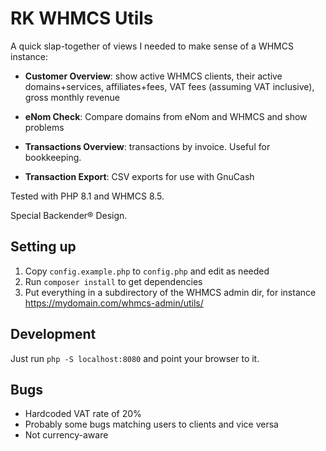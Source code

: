 # RK WHMCS Utils

A quick slap-together of views I needed to make sense of a WHMCS instance:

- **Customer Overview**: show active WHMCS clients, their active 
  domains+services, affiliates+fees, VAT fees (assuming VAT inclusive),
  gross monthly revenue

- **eNom Check**: Compare domains from eNom and WHMCS and show problems

- **Transactions Overview**: transactions by invoice. Useful for bookkeeping.

- **Transaction Export**: CSV exports for use with GnuCash

Tested with PHP 8.1 and WHMCS 8.5.

Special Backender® Design.

## Setting up

1. Copy `config.example.php` to `config.php` and edit as needed
2. Run `composer install` to get dependencies
3. Put everything in a subdirectory of the WHMCS admin dir, for instance https://mydomain.com/whmcs-admin/utils/

## Development

Just run `php -S localhost:8080` and point your browser to it.

## Bugs

- Hardcoded VAT rate of 20%
- Probably some bugs matching users to clients and vice versa
- Not currency-aware
